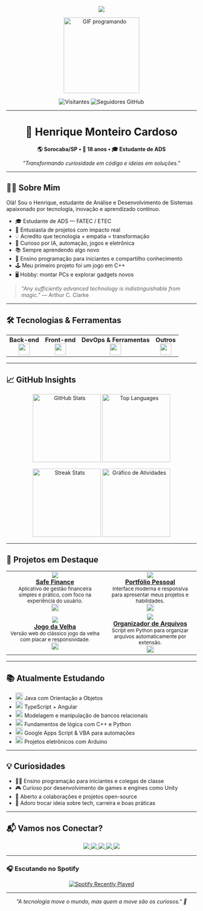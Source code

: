 <p align="center">
  <img src="https://readme-typing-svg.herokuapp.com?font=Fira+Code&duration=3000&pause=1000&color=0FF7E0&center=true&vCenter=true&width=800&height=60&lines=Olá%2C+eu+sou+Henrique+Monteiro!;Estudante+de+TI+e+Desenvolvedor+em+Construção.;Tecnologia+é+como+magia+que+sabemos+explicar."/>
</p>

<p align="center">
  <img src="https://media.tenor.com/kyJFTroNngQAAAAi/coding.gif" width="200" alt="GIF programando" />
</p>

<p align="center">
  <img src="https://visitor-badge.laobi.icu/badge?page_id=HenriqueMC17&left_color=blue&right_color=green" alt="Visitantes" />
  <img src="https://img.shields.io/github/followers/HenriqueMC17?label=Seguidores&style=social" alt="Seguidores GitHub" />
</p>

---

<h1 align="center">👾 Henrique Monteiro Cardoso</h1>

<p align="center"><b>🌎 Sorocaba/SP • 🎂 18 anos • 🎓 Estudante de ADS</b></p>
<p align="center"><i>"Transformando curiosidade em código e ideias em soluções."</i></p>

---

## 🧑‍💻 Sobre Mim

Olá! Sou o Henrique, estudante de Análise e Desenvolvimento de Sistemas apaixonado por tecnologia, inovação e aprendizado contínuo.

- 🎓 Estudante de ADS — FATEC / ETEC  
- 🚀 Entusiasta de projetos com impacto real  
- 💡 Acredito que tecnologia + empatia = transformação  
- 🧩 Curioso por IA, automação, jogos e eletrônica  
- 📚 Sempre aprendendo algo novo  
- 🧠 Ensino programação para iniciantes e compartilho conhecimento  
- 🕹️ Meu primeiro projeto foi um jogo em C++  
- 🖥️ Hobby: montar PCs e explorar gadgets novos  

> _"Any sufficiently advanced technology is indistinguishable from magic."_ — Arthur C. Clarke

---

## 🛠️ Tecnologias & Ferramentas

<table align="center">
  <tr>
    <td align="center"><b>Back-end</b><br>
      <img src="https://skillicons.dev/icons?i=java,py,cpp,cs,php,nodejs,mysql,postgres,arduino" height="30"/>
    </td>
    <td align="center"><b>Front-end</b><br>
      <img src="https://skillicons.dev/icons?i=html,css,js,ts,react,nextjs,tailwind,materialui" height="30"/>
    </td>
    <td align="center"><b>DevOps & Ferramentas</b><br>
      <img src="https://skillicons.dev/icons?i=docker,gitlab,vscode,eclipse,figma,ps,firebase,windows" height="30"/>
    </td>
    <td align="center"><b>Outros</b><br>
      <img src="https://skillicons.dev/icons?i=github,discord,arduino" height="30"/>
    </td>
  </tr>
</table>

---

## 📈 GitHub Insights

<p align="center">
  <img height="180em" src="https://github-readme-stats.vercel.app/api?username=HenriqueMC17&show_icons=true&theme=tokyonight&count_private=true&cache_seconds=1800" alt="GitHub Stats"/>
  <img height="180em" src="https://github-readme-stats.vercel.app/api/top-langs/?username=HenriqueMC17&layout=compact&theme=tokyonight&langs_count=10&custom_title=Linguagens+Mais+Usadas&cache_seconds=1800" alt="Top Languages"/>
</p>

<p align="center">
  <img src="https://streak-stats.demolab.com?user=HenriqueMC17&theme=tokyonight&hide_border=false&date_format=M%20j%5B%2C%20Y%5D&mode=weekly" height="180em" alt="Streak Stats"/>
  <img src="https://github-readme-activity-graph.vercel.app/graph?username=HenriqueMC17&radius=16&theme=tokyonight&area=true&hide_border=false&custom_title=Atividades+Recentes" height="180em" alt="Gráfico de Atividades"/>
</p>

---

## 🚀 Projetos em Destaque

<table>
  <tr>
    <td align="center">
      <a href="https://v0-saas-landing-page-bi83mscdt.vercel.app/">
        <img src="https://img.shields.io/badge/-Safe%20Finance-111?style=for-the-badge&logo=github&logoColor=white" />
        <br/><strong>Safe Finance</strong>
      </a>
      <br/>
      <sub>Aplicativo de gestão financeira simples e prático, com foco na experiência do usuário.</sub><br/>
      <img src="https://skillicons.dev/icons?i=react,ts,tailwind,vercel" height="20"/>
    </td>
    <td align="center">
      <a href="https://v0-portfolio-website-zeta-plum.vercel.app/">
        <img src="https://img.shields.io/badge/-Portfólio%20Pessoal-007396?style=for-the-badge&logo=github&logoColor=white" />
        <br/><strong>Portfólio Pessoal</strong>
      </a>
      <br/>
      <sub>Interface moderna e responsiva para apresentar meus projetos e habilidades.</sub><br/>
      <img src="https://skillicons.dev/icons?i=nextjs,react,ts,tailwind" height="20"/>
    </td>
  </tr>
  <tr>
    <td align="center">
      <a href="https://github.com/HenriqueMC17/JogoDaVelha">
        <img src="https://img.shields.io/badge/-Jogo%20da%20Velha-ff5722?style=for-the-badge&logo=javascript&logoColor=white" />
        <br/><strong>Jogo da Velha</strong>
      </a>
      <br/>
      <sub>Versão web do clássico jogo da velha com placar e responsividade.</sub><br/>
      <img src="https://skillicons.dev/icons?i=js,html,css" height="20"/>
    </td>
    <td align="center">
      <a href="https://github.com/HenriqueMC17/OrganizadorDeArquivos">
        <img src="https://img.shields.io/badge/-Organizador%20de%20Arquivos-306998?style=for-the-badge&logo=python&logoColor=white" />
        <br/><strong>Organizador de Arquivos</strong>
      </a>
      <br/>
      <sub>Script em Python para organizar arquivos automaticamente por extensão.</sub><br/>
      <img src="https://skillicons.dev/icons?i=py" height="20"/>
    </td>
  </tr>
</table>

---

## 📚 Atualmente Estudando

- <img src="https://skillicons.dev/icons?i=java" height="20"/> Java com Orientação a Objetos  
- <img src="https://skillicons.dev/icons?i=ts,angular" height="20"/> TypeScript + Angular  
- <img src="https://skillicons.dev/icons?i=mysql" height="20"/> Modelagem e manipulação de bancos relacionais  
- <img src="https://skillicons.dev/icons?i=cpp,py" height="20"/> Fundamentos de lógica com C++ e Python  
- <img src="https://skillicons.dev/icons?i=googlecloud" height="20"/> Google Apps Script & VBA para automações  
- <img src="https://skillicons.dev/icons?i=arduino" height="20"/> Projetos eletrônicos com Arduino

---

## 💡 Curiosidades

- 👨‍🏫 Ensino programação para iniciantes e colegas de classe  
- 🎮 Curioso por desenvolvimento de games e engines como Unity  
- 🤝 Aberto a colaborações e projetos open-source  
- 💬 Adoro trocar ideia sobre tech, carreira e boas práticas

---

## 📬 Vamos nos Conectar?

<p align="center">
  <a href="https://www.linkedin.com/in/henrique-monteiro-cardoso-ba3716229/" target="_blank">
    <img src="https://img.shields.io/badge/-LinkedIn-0077B5?style=for-the-badge&logo=linkedin&logoColor=white" />
  </a>
  <a href="https://wa.me/5515988027261" target="_blank">
    <img src="https://img.shields.io/badge/-WhatsApp-25D366?style=for-the-badge&logo=whatsapp&logoColor=white" />
  </a>
  <a href="mailto:henriquemon17@gmail.com" target="_blank">
    <img src="https://img.shields.io/badge/-Gmail-D14836?style=for-the-badge&logo=gmail&logoColor=white" />
  </a>
  <a href="https://discordapp.com/users/.crazywen" target="_blank">
    <img src="https://img.shields.io/badge/-Discord-5865F2?style=for-the-badge&logo=discord&logoColor=white" />
  </a>
  <a href="https://github.com/HenriqueMC17?tab=followers" target="_blank">
    <img src="https://img.shields.io/github/followers/HenriqueMC17?label=Follow&style=for-the-badge" />
  </a>
</p>

---

### 🎧 Escutando no Spotify

<div align="center">
  <a href="https://open.spotify.com/user/31k3hwqqt55ohjaiif3tnhps6wrq?si=2711116ba4034159" target="_blank">
    <img src="https://spotify-recently-played-readme.vercel.app/api?user=31k3hwqqt55ohjaiif3tnhps6wrq&count=3&unique=true" alt="Spotify Recently Played" />
  </a>
</div>

---

<p align="center"><i>"A tecnologia move o mundo, mas quem a move são os curiosos." 🚀</i></p>
